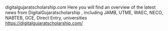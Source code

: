 digitalgujaratscholarship.com Here you will find an overview of the latest news from DigitalGujaratscholarship , including JAMB, UTME, WAEC, NECO, NABTEB, GCE, Direct Entry, universities 
https://digitalgujaratscholarship.com/
